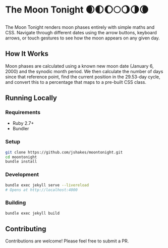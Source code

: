 # The Moon Tonight 🌒🌓🌔🌕🌖🌗🌘

The Moon Tonight renders moon phases entirely with simple maths and CSS. Navigate through different dates using the arrow buttons, keyboard arrows, or touch gestures to see how the moon appears on any given day.

## How It Works

Moon phases are calculated using a known new moon date (January 6, 2000) and the synodic month period. We then calculate the number of days since that reference point, find the current position in the 29.53-day cycle, and convert this to a percentage that maps to a pre-built CSS class.

## Running Locally

### Requirements
- Ruby 2.7+
- Bundler

### Setup
```bash
git clone https://github.com/jshakes/moontonight.git
cd moontonight
bundle install
```

### Development
```bash
bundle exec jekyll serve --livereload
# Opens at http://localhost:4000
```

### Building
```bash
bundle exec jekyll build
```

## Contributing

Contributions are welcome! Please feel free to submit a PR.
